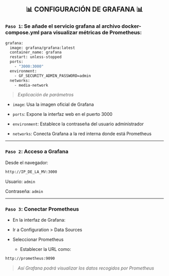 <h2 align="center"> 📊 CONFIGURACIÓN DE GRAFANA 📊 </h2>

### `Paso 1`: Se añade el servicio grafana al archivo docker-compose.yml para visualizar métricas de Prometheus:

```bash
grafana:
  image: grafana/grafana:latest
  container_name: grafana
  restart: unless-stopped
  ports:
    - "3000:3000"
  environment:
    - GF_SECURITY_ADMIN_PASSWORD=admin
  networks:
    - media-network
```

> *Explicación de parámetros*

- `image`: Usa la imagen oficial de Grafana

- `ports`: Expone la interfaz web en el puerto 3000

- `environment`: Establece la contraseña del usuario administrador

- `networks`: Conecta Grafana a la red interna donde está Prometheus

---

### `Paso 2`: Acceso a Grafana
Desde el navegador:

```bash
http://IP_DE_LA_MV:3000
```

Usuario: `admin`

Contraseña: `admin`

---

### `Paso 3`: Conectar Prometheus

- En la interfaz de Grafana:

- Ir a Configuration > Data Sources

- Seleccionar Prometheus

    - Establecer la URL como:

```bash
http://prometheus:9090
```

> *Así Grafana podrá visualizar los datos recogidos por Prometheus*
